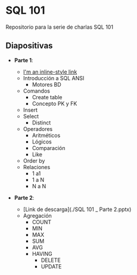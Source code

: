 # SQL 101
Repositorio para la serie de charlas SQL 101

## Diapositivas
- **Parte 1**:
  - [I'm an inline-style link](https://www.google.com)
  - Introducción a SQL ANSI
    - Motores BD
  - Comandos
    - Create table
    - Concepto PK y FK
  - Insert
  - Select
    - Distinct
  - Operadores
    - Aritméticos
    - Lógicos
    - Comparación
    - Like
  - Order by
  - Relaciones
    - 1 a1 
    - 1 a N
    - N a N

- **Parte 2**:
  - [Link de descarga](./SQL 101 _ Parte 2.pptx)
  - Agregación
    - COUNT
    - MIN
    - MAX
    - SUM
    - AVG
    - HAVING
      - DELETE
      - UPDATE
